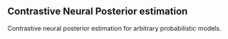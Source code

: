 ## Contrastive Neural Posterior estimation
Contrastive neural posterior estimation for arbitrary probabilistic models.